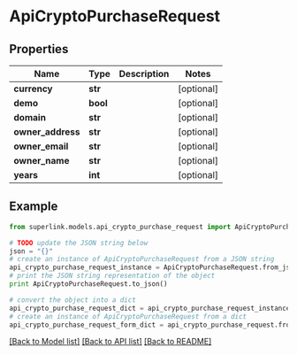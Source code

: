 # ApiCryptoPurchaseRequest


## Properties
Name | Type | Description | Notes
------------ | ------------- | ------------- | -------------
**currency** | **str** |  | [optional] 
**demo** | **bool** |  | [optional] 
**domain** | **str** |  | [optional] 
**owner_address** | **str** |  | [optional] 
**owner_email** | **str** |  | [optional] 
**owner_name** | **str** |  | [optional] 
**years** | **int** |  | [optional] 

## Example

```python
from superlink.models.api_crypto_purchase_request import ApiCryptoPurchaseRequest

# TODO update the JSON string below
json = "{}"
# create an instance of ApiCryptoPurchaseRequest from a JSON string
api_crypto_purchase_request_instance = ApiCryptoPurchaseRequest.from_json(json)
# print the JSON string representation of the object
print ApiCryptoPurchaseRequest.to_json()

# convert the object into a dict
api_crypto_purchase_request_dict = api_crypto_purchase_request_instance.to_dict()
# create an instance of ApiCryptoPurchaseRequest from a dict
api_crypto_purchase_request_form_dict = api_crypto_purchase_request.from_dict(api_crypto_purchase_request_dict)
```
[[Back to Model list]](../README.md#documentation-for-models) [[Back to API list]](../README.md#documentation-for-api-endpoints) [[Back to README]](../README.md)


